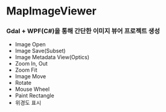 # MapImageViewer
### Gdal + WPF(C#)을 통해 간단한 이미지 뷰어 프로젝트 생성

- Image Open
- Image Save(Subset)
- Image Metadata View(Optics)
- Zoom In, Out
- Zoom Fit
- Image Move
- Rotate
- Mouse Wheel
- Paint Rectangle
- 위경도 표시
